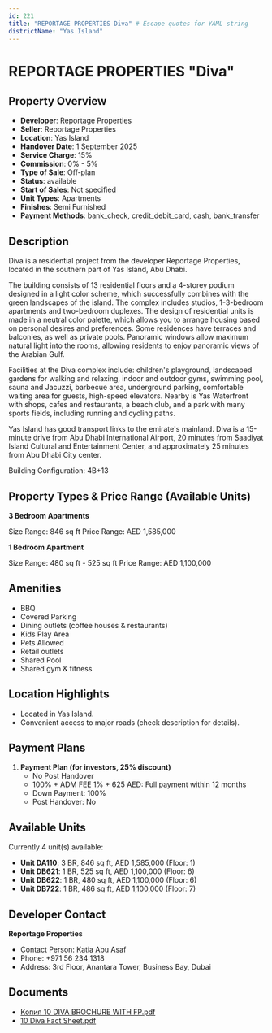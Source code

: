 ```yaml
---
id: 221
title: "REPORTAGE PROPERTIES Diva" # Escape quotes for YAML string
districtName: "Yas Island"
---
```


# REPORTAGE PROPERTIES "Diva"

## Property Overview
- **Developer**: Reportage Properties
- **Seller**: Reportage Properties
- **Location**: Yas Island
- **Handover Date**: 1 September 2025
- **Service Charge**: 15%
- **Commission**: 0% - 5%
- **Type of Sale**: Off-plan
- **Status**: available
- **Start of Sales**: Not specified
- **Unit Types**: Apartments
- **Finishes**: Semi Furnished
- **Payment Methods**: bank_check, credit_debit_card, cash, bank_transfer

## Description
Diva is a residential project from the developer Reportage Properties, located in the southern part of Yas Island, Abu Dhabi.

The building consists of 13 residential floors and a 4-storey podium designed in a light color scheme, which successfully combines with the green landscapes of the island. The complex includes studios, 1-3-bedroom apartments and two-bedroom duplexes. The design of residential units is made in a neutral color palette, which allows you to arrange housing based on personal desires and preferences. Some residences have terraces and balconies, as well as private pools. Panoramic windows allow maximum natural light into the rooms, allowing residents to enjoy panoramic views of the Arabian Gulf.

Facilities at the Diva complex include: children's playground, landscaped gardens for walking and relaxing, indoor and outdoor gyms, swimming pool, sauna and Jacuzzi, barbecue area, underground parking, comfortable waiting area for guests, high-speed elevators. Nearby is Yas Waterfront with shops, cafes and restaurants, a beach club, and a park with many sports fields, including running and cycling paths.

Yas Island has good transport links to the emirate's mainland. Diva is a 15-minute drive from Abu Dhabi International Airport, 20 minutes from Saadiyat Island Cultural and Entertainment Center, and approximately 25 minutes from Abu Dhabi City center.

Building Configuration: 4B+13

## Property Types & Price Range (Available Units)
**3 Bedroom Apartments**

Size Range: 846 sq ft
Price Range: AED 1,585,000

**1 Bedroom Apartment**

Size Range: 480 sq ft - 525 sq ft
Price Range: AED 1,100,000

## Amenities
- BBQ
- Covered Parking
- Dining outlets  (coffee houses & restaurants)
- Kids Play Area
- Pets Allowed
- Retail outlets
- Shared Pool
- Shared gym & fitness

## Location Highlights
- Located in Yas Island.
- Convenient access to major roads (check description for details).

## Payment Plans
1. **Payment Plan (for investors, 25% discount)**
   - No Post Handover
   - 100% + ADM FEE 1% + 625 AED: Full payment within 12 months
   - Down Payment: 100%
   - Post Handover: No

## Available Units
Currently 4 unit(s) available:
- **Unit DA110**: 3 BR, 846 sq ft, AED 1,585,000 (Floor: 1)
- **Unit DB621**: 1 BR, 525 sq ft, AED 1,100,000 (Floor: 6)
- **Unit DB622**: 1 BR, 480 sq ft, AED 1,100,000 (Floor: 6)
- **Unit DB722**: 1 BR, 486 sq ft, AED 1,100,000 (Floor: 7)

## Developer Contact
**Reportage Properties**
- Contact Person: Katia Abu Asaf
- Phone: +971 56 234 1318
- Address: 3rd Floor, Anantara Tower, Business Bay, Dubai

## Documents
- [Копия 10 DIVA BROCHURE WITH FP.pdf](https://cdn.geniemap.net/2023/06/22/NiHOI5X1DZDnZqMo3lSd8f2IAo6fYvJlXNRYM6oo.pdf)
- [10 Diva Fact Sheet.pdf](https://cdn.geniemap.net/2025/03/25/psk1VBs6QeQDG5DTjTdpykI0lL0M3tjJjqrfdVUu.pdf)
